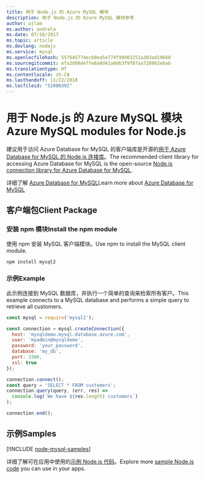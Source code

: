 ```yaml
---
title: 用于 Node.js 的 Azure MySQL 模块
description: 用于 Node.js 的 Azure MySQL 模块参考
author: ajlam
ms.author: andrela
ms.date: 07/18/2017
ms.topic: article
ms.devlang: nodejs
ms.service: mysql
ms.openlocfilehash: 557645774ecb0ea5e774f99d03251a303ad19660
ms.sourcegitcommit: efa2d98deffe8a0d41a8d63f9f07aa720862e6ab
ms.translationtype: HT
ms.contentlocale: zh-CN
ms.lasthandoff: 11/22/2018
ms.locfileid: "52080392"
---
```

# <a name="azure-mysql-modules-for-nodejs"></a><span data-ttu-id="4ee4a-103">用于 Node.js 的 Azure MySQL 模块</span><span class="sxs-lookup"><span data-stu-id="4ee4a-103">Azure MySQL modules for Node.js</span></span>

<span data-ttu-id="4ee4a-104">建议用于访问 Azure Database for MySQL 的客户端库是开源的[用于 Azure Database for MySQL 的 Node.js 连接库](https://github.com/sidorares/node-mysql2)。</span><span class="sxs-lookup"><span data-stu-id="4ee4a-104">The recommended client library for accessing Azure Database for MySQL is the open-source [Node.js connection library for Azure Database for MySQL](https://github.com/sidorares/node-mysql2).</span></span> 

<span data-ttu-id="4ee4a-105">详细了解 [Azure Database for MySQL](https://docs.microsoft.com/azure/MySQL/)</span><span class="sxs-lookup"><span data-stu-id="4ee4a-105">Learn more about [Azure Database for MySQL](https://docs.microsoft.com/azure/MySQL/)</span></span>

## <a name="client-package"></a><span data-ttu-id="4ee4a-106">客户端包</span><span class="sxs-lookup"><span data-stu-id="4ee4a-106">Client Package</span></span>

### <a name="install-the-npm-module"></a><span data-ttu-id="4ee4a-107">安装 npm 模块</span><span class="sxs-lookup"><span data-stu-id="4ee4a-107">Install the npm module</span></span>

<span data-ttu-id="4ee4a-108">使用 npm 安装 MySQL 客户端模块。</span><span class="sxs-lookup"><span data-stu-id="4ee4a-108">Use npm to install the MySQL client module.</span></span>

```bash
npm install mysql2
```   

### <a name="example"></a><span data-ttu-id="4ee4a-109">示例</span><span class="sxs-lookup"><span data-stu-id="4ee4a-109">Example</span></span>

<span data-ttu-id="4ee4a-110">此示例连接到 MySQL 数据库，并执行一个简单的查询来检索所有客户。</span><span class="sxs-lookup"><span data-stu-id="4ee4a-110">This example connects to a MySQL database and performs a simple query to retrieve all customers.</span></span>

```javascript
const mysql = require('mysql2');

const connection = mysql.createConnection({
  host: 'mysqldemo.mysql.database.azure.com',
  user: 'myadmin@mysqldemo',
  password: 'your_password',
  database: 'my_db',
  port: 3306,
  ssl: true
});

connection.connect();
const query = 'SELECT * FROM customers';
connection.query(query, (err, res) =>
  console.log(`We have ${res.length} customers`)
);

connection.end();
```

## <a name="samples"></a><span data-ttu-id="4ee4a-111">示例</span><span class="sxs-lookup"><span data-stu-id="4ee4a-111">Samples</span></span>

[!INCLUDE [node-mysql-samples](../docs-ref-conceptual/includes/mysql-samples.md)]

<span data-ttu-id="4ee4a-112">详细了解可在应用中使用的[示例 Node.js 代码](https://azure.microsoft.com/resources/samples/?platform=nodejs)。</span><span class="sxs-lookup"><span data-stu-id="4ee4a-112">Explore more [sample Node.js code](https://azure.microsoft.com/resources/samples/?platform=nodejs) you can use in your apps.</span></span>
